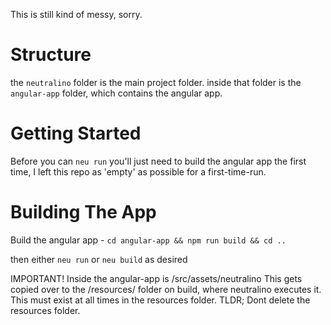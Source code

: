 This is still kind of messy, sorry.

Structure
===========

the `neutralino` folder is the main project folder.
inside that folder is the `angular-app` folder, which contains the angular app.

Getting Started
===============

Before you can `neu run` you'll just need to build the angular app the first time, I left this repo as 'empty' as possible for a first-time-run.

Building The App
================
Build the angular app -
`cd angular-app && npm run build && cd ..`

then either `neu run` or `neu build` as desired

IMPORTANT!
Inside the angular-app is /src/assets/neutralino This gets copied over to the /resources/ folder on build, where neutralino executes it. This must exist at all times in the resources folder. TLDR; Dont delete the resources folder. 
